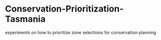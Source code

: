 # Conservation-Prioritization-Tasmania
experiments on how to prioritize zone selections for conservation planning
